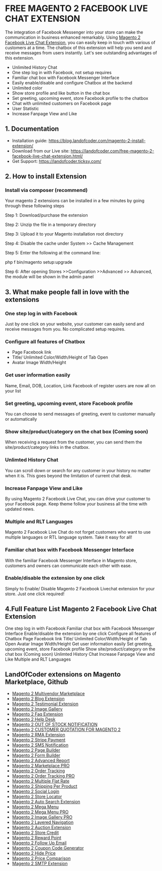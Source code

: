# FREE MAGENTO 2 FACEBOOK LIVE CHAT EXTENSION


The integration of Facebook Messenger into your store can make the communication in business enhanced remarkably. Using [Magento 2 Facebook Live Chat Extension](https://landofcoder.com/free-magento-2-facebook-live-chat-extension.html/), you can easily keep in touch with various of customers at a time. The chatbox of this extension will help you send and receive messages from users instantly. Let's see outstanding advantages of this extension.

- Unlimited History Chat
- One step log in with Facebook, not setup requires
- Familiar chat box with Facebook Messenger Interface
- Easily enable/disable and configure Chatbox at the backend
- Unlimited color
- Show store profile and like button in the chat box
- Set greeting, upcoming event, store Facebook profile to the chatbox
- Chat with unlimited customers on Facebook page
- User Statistic
- Increase Fanpage View and Like


## 1. Documentation

- Installation guide: https://blog.landofcoder.com/magento-2-install-extension/
- Download from our Live site: https://landofcoder.com/free-magento-2-facebook-live-chat-extension.html/
- Get Support: https://landofcoder.ticksy.com/

## 2. How to install Extension

### Install via composer (recommend)

Your magento 2 extensions can be installed in a few minutes by going through these following steps

Step 1: Download/purchase the extension

Step 2: Unzip the file in a temporary directory

Step 3: Upload it to your Magento installation root directory

Step 4: Disable the cache under System­ >> Cache Management

Step 5: Enter the following at the command line:

php ­f bin/magento setup:upgrade

Step 6: After opening Stores­ >>Configuration >­>Advanced >­> Advanced, the module will be shown in the admin panel
## 3. What make people fall in love with the extensions


### One step log in with Facebook
Just by one click on your website, your customer can easily send and receive messages from you. No complicated setup requires.

### Configure all features of Chatbox
- Page Facebook link
- Title/ Unlimited Color/Width/Height of Tab Open
- Avatar Image Width/Height


### Get user information easily
Name, Email, DOB, Location, Link Facebook of register users are now all on your list

### Set greeting, upcoming event, store Facebook profile
You can choose to send messages of greeting, event to customer manually or automatically



### Show site/product/category on the chat box (Coming soon)
When receiving a request from the customer, you can send them the site/product/category links in the chatbox.

### Unlimted History Chat
You can scroll down or search for any customer in your history no matter when it is. This goes beyond the limitation of current chat desk.


### Increase Fanpage View and Like
By using Magento 2 Facebook Live Chat, you can drive your customer to your Facebook page. Keep theme follow your business all the time with updated news.


### Multiple and RLT Languages
Magento 2 Facebook Live Chat do not forget customers who want to use multiple languages or RTL language system. Take it easy for all!


### Familiar chat box with Facebook Messenger Interface
With the familiar Facebook Messenger Interface in Magento store, customers and owners can communicate each other with ease.

### Enable/disable the extension by one click
Simply to Enable/ Disable Magento 2 Facebook Livechat extension for your store. Just one click required!

## 4.Full Feature List Magento 2 Facebook Live Chat Extension
One step log in with Facebook
Familiar chat box with Facebook Messenger Interface
Enable/disable the extension by one click
Configure all features of Chatbox
Page Facebook link
Title/ Unlimited Color/Width/Height of Tab Open
Avatar Image Width/Height
Get user information easily
Set greeting, upcoming event, store Facebook profile
Show site/product/category on the chat box (Coming soon)
Unlimted History Chat
Increase Fanpage View and Like
Multiple and RLT Languages

## LandOfCoder extensions on Magento Marketplace, Github
- [Magento 2 Multivendor Marketplace](https://landofcoder.com/magento-2-marketplace-extension.html/)
- [Magento 2 Blog Extension](https://landofcoder.com/magento-2-blog-extension.html/)
- [Magento 2 Testimonial Extension](https://landofcoder.com/testimonial-extension-for-magento2.html/)
- [Magento 2 Image Gallery](https://landofcoder.com/magento-2-image-gallery.html/)
- [Magento 2 Faq Extension](https://landofcoder.com/faq-extension-for-magento2.html/)
- [Magento 2 Help Desk](https://landofcoder.com/magento-2-help-desk-extension.html)
- [Magento 2 OUT OF STOCK NOTIFICATION](https://landofcoder.com/magento-2-out-of-stock-notification.html/)
- [Magento 2 CUSTOMER QUOTATION FOR MAGENTO 2](https://landofcoder.com/magento-2-quote-extension.html/)
- [Magento 2 RMA Extension](https://landofcoder.com/magento-2-rma-extension.html/)
- [Magento 2 Stripe Payment](https://landofcoder.com/magento-2-stripe-payment-pro.html/)
- [Magento 2 SMS Notification](https://landofcoder.com/magento-2-sms-notification-extension.html/)
- [Magento 2 Page Builder](https://landofcoder.com/magento-2-page-builder.html/)
- [Magento 2 Form Builder](https://landofcoder.com/magento-2-form-builder.html/)
- [Magento 2 Advanced Report](https://landofcoder.com/magento-2-advanced-reports.html/)
- [Magento 2 Marketplace PRO](https://landofcoder.com/magento-2-marketplace-pro.html/)
- [Magento 2 Order Tracking](https://landofcoder.com/magento-2-order-tracking-extension.html/)
- [Magento 2 Order Tracking PRO](https://landofcoder.com/magento-2-order-tracking-pro-extension.html/)
- [Magento 2 Multiple Flat Rate](https://landofcoder.com/magento-2-multiple-flat-rate-shipping.html/)
- [Magento 2 Shipping Per Product](https://landofcoder.com/magento-2-shipping-per-product.html/)
- [Magento 2 Social Login](https://landofcoder.com/magento-2-social-login.html/)
- [Magento 2 Store Locator](https://landofcoder.com/magento-2-store-locator.html/)
- [Magento 2 Auto Search Extension](https://landofcoder.com/magento-2-search.html/)
- [Magento 2 Mega Menu](https://landofcoder.com/magento-2-mega-menu.html/)
- [Magento 2 Mega Menu PRO](https://landofcoder.com/magento-2-mega-menu-pro.html)
- [Magento 2 Image Gallery PRO](https://landofcoder.com/magento-2-image-gallery-pro.html/)
- [Magento 2 Layered Navigation](https://landofcoder.com/magento-2-layered-navigation.html/)
- [Magento 2 Auction Extension](https://landofcoder.com/magento-2-auction-extension.html/)
- [Magento 2 Store Credit](https://landofcoder.com/magento-2-store-credit.html/)
- [Magento 2 Reward Point](https://landofcoder.com/magento-2-reward-points.html/)
- [Magento 2 Follow Up Email](https://landofcoder.com/magento-2-follow-up-email.html/)
- [Magento 2 Coupon Code Generator](https://landofcoder.com/magento-2-coupon-extension.html/)
- [Magento 2 Hide Price](https://landofcoder.com/magento-2-hide-price.html/)
- [Magento 2 Price Comparison](https://landofcoder.com/magento-2-price-comparison.html/)
- [Magento 2 SMTP Extension](https://landofcoder.com/magento-2-smtp-extension.html)